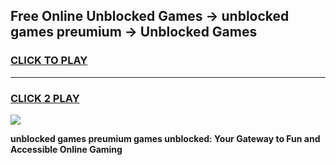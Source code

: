 
## Free Online Unblocked Games → unblocked games preumium → Unblocked Games
<h3>
<a href="https://premium.freeplayer.one?title=unblocked_games_preumium&ref=21F">CLICK TO PLAY</a></h3>
<hr>

<h3>
<a href="https://premium.freeplayer.one?title=unblocked_games_preumium&ref=21F">CLICK 2 PLAY</a>
  
</h3>

<a href="https://premium.freeplayer.one?title=unblocked_games_preumium&ref=21F/"><img src="https://clearcache.store/games.png"></a>


**unblocked games preumium games unblocked: Your Gateway to Fun and Accessible Online Gaming**

